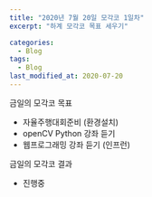 ```yaml
---
title: "2020년 7월 20일 모각코 1일차"
excerpt: "하계 모각코 목표 세우기"

categories:
  - Blog
tags:
  - Blog
last_modified_at: 2020-07-20
---
```


금일의 모각코 목표  

- 자율주행대회준비 (환경설치)   
- openCV Python 강좌 듣기  
- 웹프로그래밍 강좌 듣기 (인프런)  

금일의 모각코 결과  
- 진행중

